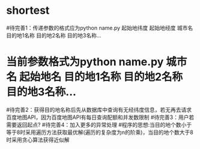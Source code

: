 # shortest
#待完善1：传递参数的格式应为python name.py 起始地纬度 起始地经度 城市名 目的地1名称 目的地2名称 目的地3名称...
#        当前参数格式为python name.py 城市名 起始地名 目的地1名称 目的地2名称 目的地3名称...
#待完善2：获得目的地名称后先从数据库中查询有无经纬度信息，若无再去请求百度地图API，因为百度地图API有每日查询配额和并发数限制
#待完善3：用户若需要返回起点?
#待完善4：加入更多的异常处理
#程序的思想:当目的地个数小于等于8时采用遍历方法获取最优解(遍历的复杂度为n的阶乘)，当目的地个数大于8时采用贪心算法获得近似解
